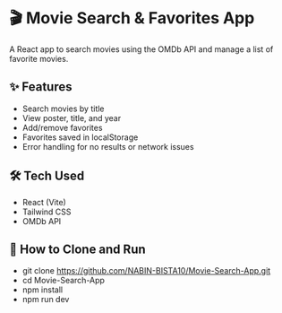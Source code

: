 # 🎬 Movie Search & Favorites App

A React app to search movies using the OMDb API and manage a list of favorite movies.

## ✨ Features

- Search movies by title
- View poster, title, and year
- Add/remove favorites
- Favorites saved in localStorage
- Error handling for no results or network issues

## 🛠 Tech Used

- React (Vite)
- Tailwind CSS
- OMDb API

## 🚀 How to Clone and Run
- git clone https://github.com/NABIN-BISTA10/Movie-Search-App.git
- cd Movie-Search-App
- npm install
- npm run dev
